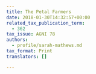 ```yaml
---
title: The Petal Farmers
date: 2018-01-30T14:32:57+00:00
related_tax_publication_term:
  - 362
tax_issue: AGNI 78
authors:
  - profile/sarah-mathews.md
tax_format: Print
translators: []

---
```

